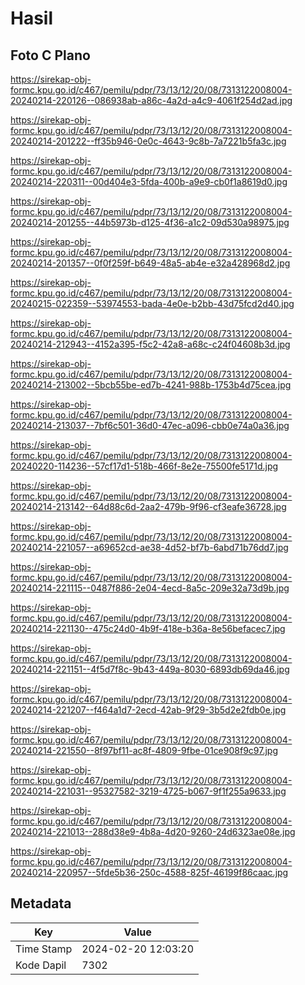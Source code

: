 # Hasil

## Foto C Plano

https://sirekap-obj-formc.kpu.go.id/c467/pemilu/pdpr/73/13/12/20/08/7313122008004-20240214-220126--086938ab-a86c-4a2d-a4c9-4061f254d2ad.jpg

https://sirekap-obj-formc.kpu.go.id/c467/pemilu/pdpr/73/13/12/20/08/7313122008004-20240214-201222--ff35b946-0e0c-4643-9c8b-7a7221b5fa3c.jpg

https://sirekap-obj-formc.kpu.go.id/c467/pemilu/pdpr/73/13/12/20/08/7313122008004-20240214-220311--00d404e3-5fda-400b-a9e9-cb0f1a8619d0.jpg

https://sirekap-obj-formc.kpu.go.id/c467/pemilu/pdpr/73/13/12/20/08/7313122008004-20240214-201255--44b5973b-d125-4f36-a1c2-09d530a98975.jpg

https://sirekap-obj-formc.kpu.go.id/c467/pemilu/pdpr/73/13/12/20/08/7313122008004-20240214-201357--0f0f259f-b649-48a5-ab4e-e32a428968d2.jpg

https://sirekap-obj-formc.kpu.go.id/c467/pemilu/pdpr/73/13/12/20/08/7313122008004-20240215-022359--53974553-bada-4e0e-b2bb-43d75fcd2d40.jpg

https://sirekap-obj-formc.kpu.go.id/c467/pemilu/pdpr/73/13/12/20/08/7313122008004-20240214-212943--4152a395-f5c2-42a8-a68c-c24f04608b3d.jpg

https://sirekap-obj-formc.kpu.go.id/c467/pemilu/pdpr/73/13/12/20/08/7313122008004-20240214-213002--5bcb55be-ed7b-4241-988b-1753b4d75cea.jpg

https://sirekap-obj-formc.kpu.go.id/c467/pemilu/pdpr/73/13/12/20/08/7313122008004-20240214-213037--7bf6c501-36d0-47ec-a096-cbb0e74a0a36.jpg

https://sirekap-obj-formc.kpu.go.id/c467/pemilu/pdpr/73/13/12/20/08/7313122008004-20240220-114236--57cf17d1-518b-466f-8e2e-75500fe5171d.jpg

https://sirekap-obj-formc.kpu.go.id/c467/pemilu/pdpr/73/13/12/20/08/7313122008004-20240214-213142--64d88c6d-2aa2-479b-9f96-cf3eafe36728.jpg

https://sirekap-obj-formc.kpu.go.id/c467/pemilu/pdpr/73/13/12/20/08/7313122008004-20240214-221057--a69652cd-ae38-4d52-bf7b-6abd71b76dd7.jpg

https://sirekap-obj-formc.kpu.go.id/c467/pemilu/pdpr/73/13/12/20/08/7313122008004-20240214-221115--0487f886-2e04-4ecd-8a5c-209e32a73d9b.jpg

https://sirekap-obj-formc.kpu.go.id/c467/pemilu/pdpr/73/13/12/20/08/7313122008004-20240214-221130--475c24d0-4b9f-418e-b36a-8e56befacec7.jpg

https://sirekap-obj-formc.kpu.go.id/c467/pemilu/pdpr/73/13/12/20/08/7313122008004-20240214-221151--4f5d7f8c-9b43-449a-8030-6893db69da46.jpg

https://sirekap-obj-formc.kpu.go.id/c467/pemilu/pdpr/73/13/12/20/08/7313122008004-20240214-221207--f464a1d7-2ecd-42ab-9f29-3b5d2e2fdb0e.jpg

https://sirekap-obj-formc.kpu.go.id/c467/pemilu/pdpr/73/13/12/20/08/7313122008004-20240214-221550--8f97bf11-ac8f-4809-9fbe-01ce908f9c97.jpg

https://sirekap-obj-formc.kpu.go.id/c467/pemilu/pdpr/73/13/12/20/08/7313122008004-20240214-221031--95327582-3219-4725-b067-9f1f255a9633.jpg

https://sirekap-obj-formc.kpu.go.id/c467/pemilu/pdpr/73/13/12/20/08/7313122008004-20240214-221013--288d38e9-4b8a-4d20-9260-24d6323ae08e.jpg

https://sirekap-obj-formc.kpu.go.id/c467/pemilu/pdpr/73/13/12/20/08/7313122008004-20240214-220957--5fde5b36-250c-4588-825f-46199f86caac.jpg


## Metadata

| Key        | Value               |
| ---------- | ------------------- |
| Time Stamp | 2024-02-20 12:03:20 |
| Kode Dapil | 7302                |




